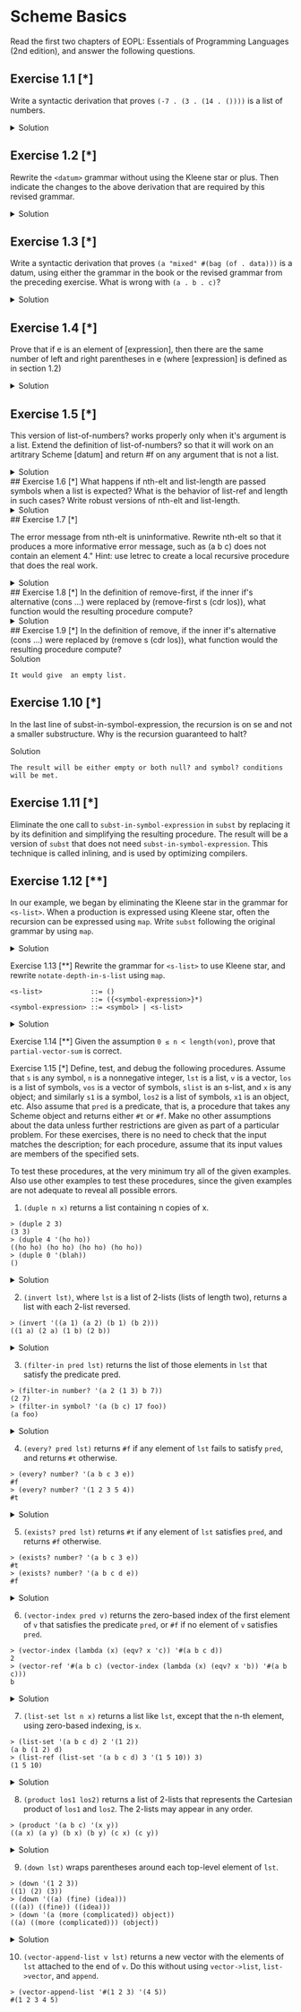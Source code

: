 # Scheme Basics
Read the first two chapters of
EOPL: Essentials of Programming Languages (2nd edition), and answer the
following questions.

## Exercise 1.1 [*]

Write a syntactic derivation that proves `(-7 . (3 . (14 . ())))` is a list of
numbers.
<details>
<summary>Solution</summary>

```
<list-of-numbers> ::= () | (<number> . <list-of-numbers>)

<list-of-numbers>
=> (<number> . <list-of-numbers>)
=> (-7 . <list-of-numbers>)
=> (-7 . (<number> . <list-of-numbers>))
=> (-7 . (3 . <list-of-numbers>))
=> (-7 . (3 . (<number> . <list-of-numbers>)))
=> (-7 . (3 . (14 . <list-of-numbers>)))
=> (-7 . (3 . (14 . ())))
```
</details>

## Exercise 1.2 [*]
Rewrite the `<datum>` grammar without using the Kleene star or plus. Then
indicate the changes to the above derivation that are required by this revised
grammar.

<details>
<summary>Solution</summary>

```
<list>          ::= (<datum>  <list>)
<dotted-datum>  ::= (<datum>) | (<datum> . <dotted-datum>)
<vector>        ::= #() | #(<datum> <vector>)
<data>          ::= <datum> | <datum> <data>

<list>
(<datum>  <list>)
(<data>  <list>)
(<datum> <data>  <list>)
(<datum> <datum>  <list>)
(<datum> <datum>  <datum>)
(<boolean>  <datum> <datum>)
(#t  <datum> <datum>)
(#t  <dotted-datum> <datum>)
(#t  (<dotted-datum>.<datum>) <datum>)
(#t  (<datum>.<datum>) <datum>)
(#t  (<symbol>.<datum>) <datum>)
(#t  (foo.<datum>) <datum>)
(#t  (foo.<list>) <datum>)
(#t  (foo.()) <datum>)
(#t  (foo.()) <number>)
(#t  (foo.()) 3)
```
</details>

## Exercise 1.3 [*]
Write a syntactic derivation that proves `(a "mixed" #(bag (of . data)))`
is a datum, using either the grammar in the book or the
revised grammar from the preceding exercise. What is wrong with
`(a . b . c)`?
<details>
<summary>Solution</summary>

```
<datum>
<list>
({<datum>}*)
(<datum> <datum> <datum>)
(<symbol> <datum> <datum>)
(a <datum> <datum>)
(a <string> <datum>)
(a "mixed" <datum>)
(a "mixed" <vector>)
(a "mixed" #({<datum>}*))
(a "mixed" #(<datum><datum>))
(a "mixed" #(<symbol><datum>))
(a "mixed" #(bag <datum>))
(a "mixed" #(bag <dotted-datum>))
(a "mixed" #(bag ({datum}+.<datum>)))
(a "mixed" #(bag (<datum>.<datum>)))
(a "mixed" #(bag (<symbol>.<datum>)))
(a "mixed" #(bag (of.<datum>)))
(a "mixed" #(bag (of.<symbol>)))
(a "mixed" #(bag (of.data)))
```
</details>

## Exercise 1.4 [*]
Prove that if e is an element of [expression], then there are the same number of left and right parentheses in e  (where [expression] is defined as in section 1.2)
<details>
<summary>Solution</summary>

```
the definition of <expression> is so defined:
<expression> ::= <identifier>
             ::= (lambda (<identifier>) <expression>)
             ::= (<expression> <expression>)
1. if e is an <identifier> then the number of parentheses is a constant 0 and IH is trivially true.
2. if e is (lambda (<identifier>) <expression>) then the number of left parantheses is 2 plus any left paranthesis created by the <expression> and the number of right parenthesis is 2 plus any right paranthesis created by the <expression>.
3. if e is (<expression> <expression>) then the number of left parantheses is 1 plus any left paranthesis created by either <expression> and the number of right parenthesis is 1 plus any right paranthesis created by either <expression>.
4. Each <expression> in the definitions can then recursively become any rule of <expression>. Therefore we know that the number of parantheses added at each individual step must be:
(a) 0 left and 0 right
(b) 2 left and 2 right
(c) 1 left and 1 right
5. Using the above information, we can prove if IH(K) is true then IH(K+1) is true
1. The number of left paranthesis at IH(k) is equal to l and the number of right paranthesis at IH(k) is equal to r such that l=r.
2. IH(K) must have a number of <expressions> which we will define as s. 
3. At IH(K+1) we know that these <expressions> will be split in some arbitrary combination between <identifier>, (lambda (<identifier>) <expression>), and (<expression> <expression>). 
4. The <identifier>s will add 0 left paratheses and 0 right parantheses. We will divide the subsection of s into s1. 
l+s1*0=r+s1*0
5. The (lambda (<identifier>) <expression>)s will add 2 left paratheses and 2 right parantheses. We will divide the subsection of s into s2. 
l+s1*0+s2*2=r+s1*0+s2*2
6. The (<expression> <expression>)s will add 1 left paratheses and 1 right parantheses. We will divide the subsection of s into s3. 
l+s1*0+s2*2+s3*1=r+s1*0+s2*2+s3*1
7. We can first remove the s1*0 term from both sides since that will always equal 0.
l+s2*2+s3*1=r+s2*2+s3*1
8. We can then multiply through the other constants.
l+2s2+s3=r+2s2+s3
9. Next we can subtract 2s2 from both sides.
l+s3=r+s3
10. Next we can subtract s3 from both sides.
1=r
11. this equal the original IH(K) term. Therefore we have sufficiently proven that the number of left and right parantheses must always be equal.
```
</details>

## Exercise 1.5 [*]
This version of list-of-numbers? works properly only when it's argument is a list. Extend the definition of list-of-numbers? so that it will work on an artitrary Scheme [datum] and return #f on any argument that is not a list.
<details>
<summary>Solution</summary>

```
(define list-of-numbers?
  (lambda (lst)
    (if (list? lst )
      (if (null? lst)
        #t
        (and
          (number? (car lst))
          (list-of-numbers? (cdr lst))))#f)))
        
```
</details>
## Exercise 1.6 [*]
What happens if nth-elt and list-length are passed symbols when a list is expected? What is the behavior of list-ref and length  in such cases? Write robust versions of nth-elt and list-length.

<details>
<summary>Solution</summary>

```
Both will throw an error is given an improper type.

List-ref and length wll provide the proper, error checked answers

(define nth-elt
  (lambda (lst n)
    (cond ((null? lst) (error 'nth-elt
          "List is too short by ~s elements" (+ n 1)))
          ((not (list? lst)) (error "lst not a list"))
          ((zero? n) (car lst))
          (else (nth-elt (cdr lst) (- n 1))))))
          
(define list-length
  (lambda (lst)
    (cond ((null? lst) 0)
          ((not (list? lst)) (error "lst not a list"))
          (else (+ 1 (list-length (cdr lst)))))))
```
</details>
## Exercise 1.7 [*]

The error message from nth-elt is uninformative. Rewrite nth-elt so that it produces a more informative error message, such as (a b c) does not contain an element 4." Hint: use letrec to create a local recursive procedure that does the real work.
<details>
<summary>Solution</summary>

```
(define nth-elt
  (lambda (lst n)
    (letrec ((process-first
               (lambda (rest i)
                 (if (zero? i) (car rest)
                     (process-rest (cdr rest) (- i 1)))))
             (process-rest
               (lambda (rest i)
                 (if (null? rest)
                     (begin
                       (display lst)
                       (display " does not have an element ")
                       (display n)
                       (newline))
                     (process-first rest i)))))
      (process-rest lst n))))
```
</details>
## Exercise 1.8 [*]
In the definition of remove-first, if the inner if's alternative (cons ...) were replaced by (remove-first s (cdr los)), what function would the resulting procedure compute?
<details>
<summary>Solution</summary>

```
It would give the second instance of s or an empty list if s is not found.
```
</details>
## Exercise 1.9 [*]
In the definition of remove, if the inner if's alternative (cons ...) were replaced by (remove s (cdr los)), what function would the resulting procedure compute?
<summary>Solution</summary>

```
It would give  an empty list.
```
</details>

## Exercise 1.10 [*]
In the last line of subst-in-symbol-expression, the recursion is on se
and not a smaller substructure. Why is the recursion guaranteed to halt?

<summary>Solution</summary>

```
The result will be either empty or both null? and symbol? conditions will be met.
```
</details>

## Exercise 1.11 [*]  
Eliminate the one call to `subst-in-symbol-expression` in `subst` by replacing
it by its definition and simplifying the resulting procedure. The result will
be a version of `subst` that does not need `subst-in-symbol-expression`. This
technique is called inlining, and is used by optimizing compilers.

## Exercise 1.12 [**]
In our example, we began by eliminating the Kleene star in the grammar for
`<s-list>`. When a production is expressed using Kleene star, often the
recursion can be expressed using `map`. Write `subst` following the original
grammar by using `map`.

<details>
<summary>Solution</summary>

```scheme
(define subst
  (lambda (new old slist)
    (if (null? slist)
      '()
      (map (lambda (x)
             (subst-in-symbol-expression new old x))
           slist))))

(define subst-in-symbol-expression
  (lambda (new old se)
    (if (symbol? se)
      (if (eqv? se old)
          new
          se)
      (subst new old se))))


(subst 'a 'b '((b c) (b () d))); => '((a c) (a () d))
```
</details>

Exercise 1.13 [**]
Rewrite the grammar for `<s-list>` to use Kleene star, and rewrite
`notate-depth-in-s-list` using `map`.
```
<s-list>            ::= ()
                    ::= ({<symbol-expression>}*)
<symbol-expression> ::= <symbol> | <s-list>
```
<details>
<summary>Solution</summary>

```scheme
(define notate-depth
  (lambda (slist)
    (notate-depth-in-s-list slist 0)))

(define notate-depth-in-s-list
  (lambda (slist d)                     
    (if (null? slist)
      '()
      (map (lambda (x)
             (notate-depth-in-symbol-expression x d))
           slist))))

(define notate-depth-in-symbol-expression
  (lambda (se d)
    (if (symbol? se)
      (list se d)
      (notate-depth-in-s-list se (+ d 1)))))

;> (notate-depth '(a (b () c) ((d)) e))
;((a 0) ((b 1) () (c 1)) (((d 2))) (e 0)))
```
</details>

Exercise 1.14 [**]
Given the assumption `0 ≤ n < length(von)`, prove that `partial-vector-sum` is
correct.

Exercise 1.15 [*]
Define, test, and debug the following procedures. Assume that `s` is any symbol,
`n` is a nonnegative integer, `lst` is a list, `v` is a vector, `los` is a list
of symbols, `vos` is a vector of symbols, `slist` is an s-list, and `x` is any
object; and similarly `s1` is a symbol, `los2` is a list of symbols, `x1` is an
object, etc. Also assume that `pred` is a predicate, that is, a procedure that
takes any Scheme object and returns either `#t` or `#f`. Make no other
assumptions about the data unless further restrictions are given as part of a
particular problem. For these exercises, there is no need to check that the
input matches the description; for each procedure, assume that its input values
are members of the specified sets.

To test these procedures, at the very minimum try all of the given examples.
Also use other examples to test these procedures, since the given examples are
not adequate to reveal all possible errors.

1.  `(duple n x)` returns a list containing n copies of x.
```
> (duple 2 3)
(3 3)
> (duple 4 '(ho ho))
((ho ho) (ho ho) (ho ho) (ho ho))
> (duple 0 '(blah))
()
```
<details>
<summary>Solution</summary>

```scheme
(define (duple n x)
  (if (= n 0)
      '()
      (cons x
            (duple (- n 1) x))))

(duple 2 3); => '(3 3)
(duple 4 '(ho ho)); => '((ho ho) (ho ho) (ho ho) (ho ho))
(duple 0 '(blah)); => '()
```
</details>

2. `(invert lst)`, where `lst` is a list of 2-lists (lists of length two),
returns a list with each 2-list reversed.
```
> (invert '((a 1) (a 2) (b 1) (b 2)))
((1 a) (2 a) (1 b) (2 b))
```
<details>
<summary>Solution</summary>

```scheme
(define (invert lst)
  (if (null? lst)
      '()
      (cons (list (cadr (car lst)) (car (car lst)))
            (invert (cdr lst)))))


(invert '((a 1) (a 2) (b 1) (b 2)))
; =>    '((1 a) (2 a) (1 b) (2 b))
```
</details>

3. `(filter-in pred lst)` returns the list of those elements in `lst` that satisfy the predicate
pred.
```
> (filter-in number? '(a 2 (1 3) b 7))
(2 7)
> (filter-in symbol? '(a (b c) 17 foo))
(a foo)
```
<details>
<summary>Solution</summary>

```scheme
(define (filter-in pred lst)
  (if (null? lst)
      '()
      (if (pred (car lst))
          (cons (car lst)
                (filter-in pred (cdr lst)))
          (filter-in pred (cdr lst)))))

(filter-in number? '(a 2 (1 3) b 7)); => (2 7)
(filter-in symbol? '(a (b c) 17 foo)); => (a foo)
```
</details>

4. `(every? pred lst)` returns `#f` if any element of `lst` fails to satisfy
`pred`, and returns `#t` otherwise.
```
> (every? number? '(a b c 3 e))
#f
> (every? number? '(1 2 3 5 4))
#t
```
<details>
<summary>Solution</summary>

```scheme
(define (every? pred lst)
  (if (null? lst)
      #t
      (and (pred (car lst))
           (every? pred (cdr lst)))))

(every? number? '(a b c 3 e)); => #f
(every? number? '(1 2 3 5 4)); => #t
```
</details>

5. `(exists? pred lst)` returns `#t` if any element of `lst` satisfies `pred`,
and returns `#f` otherwise.
```
> (exists? number? '(a b c 3 e))
#t
> (exists? number? '(a b c d e))
#f
```

<details>
<summary>Solution</summary>

```scheme
(define (exists? pred lst)
   (if (null? lst)
       #f
       (or (pred (car lst))
            (exists? pred (cdr lst)))))
```
</details>

6. `(vector-index pred v)` returns the zero-based index of the first element of
`v` that satisfies the predicate `pred`, or `#f` if no element of `v` satisfies
`pred`.
```
> (vector-index (lambda (x) (eqv? x 'c)) '#(a b c d))
2
> (vector-ref '#(a b c) (vector-index (lambda (x) (eqv? x 'b)) '#(a b c)))
b
```

<details>
<summary>Solution</summary>

```scheme
(define vector-index
  (lambda (pred v)
    (vector-index-rec pred v (vector-length v))))

(define vector-index-rec
  (lambda (pred v n)
    (if (pred (vector-ref v (- n 1)))
        (- n 1)
        (vector-index-rec pred v (- n 1)))))

(define vector-index
  (lambda (pred v)
    (letrec ((vector-index-rec
              (lambda (pred v n)
                (if (pred (vector-ref v (- n 1)))
                    (- n 1)
                    (vector-index-rec pred v (- n 1))))))
      (vector-index-rec pred v (vector-length v)))))
```
</details>

7. `(list-set lst n x)` returns a list like `lst`, except that the n-th element,
using zero-based indexing, is `x`.
```
> (list-set '(a b c d) 2 '(1 2))
(a b (1 2) d)
> (list-ref (list-set '(a b c d) 3 '(1 5 10)) 3)
(1 5 10)
```

<details>
<summary>Solution</summary>

```scheme
(define (list-set lst n x)
  (if (= n 0)
      (cons x (cdr lst))
      (cons (car lst)
            (list-set (cdr lst) (- n 1) x))))
```
</details>

8. `(product los1 los2)` returns a list of 2-lists that represents the
Cartesian product of `los1` and `los2`. The 2-lists may appear in any order.
```
> (product '(a b c) '(x y))
((a x) (a y) (b x) (b y) (c x) (c y))
```

<details>
<summary>Solution</summary>

```scheme
(define (product los1 los2)
  (if (null? los1)
      '()
      (append (partial-product (car los1) los2)
            (product (cdr los1) los2))))

(define (partial-product s los)
  (if (null? los)
      '()
      (cons (list s (car los))
            (partial-product s (cdr los)))))

(define (product los1 los2)
  (if (null? los1)
      '()
      (append (map (lambda (x)
                     (list (car los1) x))
                   los2)
            (product (cdr los1) los2))))
```
</details>

9. `(down lst)` wraps parentheses around each top-level element of `lst`.
```
> (down '(1 2 3))
((1) (2) (3))
> (down '((a) (fine) (idea)))
(((a)) ((fine)) ((idea)))
> (down '(a (more (complicated)) object))
((a) ((more (complicated))) (object))
```

<details>
<summary>Solution</summary>

```scheme
(define (down lst)
  (if (null? lst)
      '()
      (cons (list (car lst))
            (down (cdr lst)))))
```
</details>

10. `(vector-append-list v lst)` returns a new vector with the elements of `lst`
attached to the end of `v`. Do this without using `vector->list`, `list->vector`,
and `append`.
```
> (vector-append-list '#(1 2 3) '(4 5))
#(1 2 3 4 5)
```
